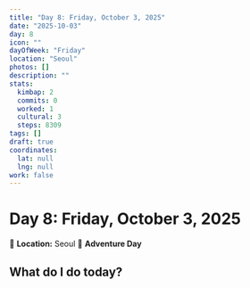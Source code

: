 ```yaml
---
title: "Day 8: Friday, October 3, 2025"
date: "2025-10-03"
day: 8
icon: ""
dayOfWeek: "Friday"
location: "Seoul"
photos: []
description: ""
stats:
  kimbap: 2
  commits: 0
  worked: 1
  cultural: 3
  steps: 8309
tags: []
draft: true
coordinates:
  lat: null
  lng: null
work: false
---
```

# Day 8: Friday, October 3, 2025

📍 **Location:** Seoul
🎒 **Adventure Day**

## What do I do today?


